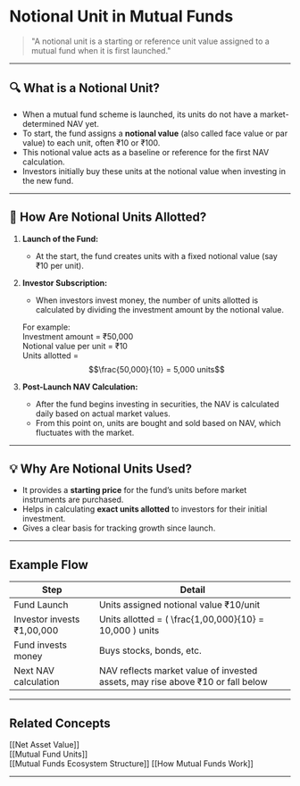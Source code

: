 # Notional Unit in Mutual Funds

> "A notional unit is a starting or reference unit value assigned to a mutual fund when it is first launched."

---

## 🔍 What is a Notional Unit?

- When a mutual fund scheme is launched, its units do not have a market-determined NAV yet.
- To start, the fund assigns a **notional value** (also called face value or par value) to each unit, often ₹10 or ₹100.
- This notional value acts as a baseline or reference for the first NAV calculation.
- Investors initially buy these units at the notional value when investing in the new fund.

---

## 📌 How Are Notional Units Allotted?

1. **Launch of the Fund:**
   - At the start, the fund creates units with a fixed notional value (say ₹10 per unit).
2. **Investor Subscription:**
   - When investors invest money, the number of units allotted is calculated by dividing the investment amount by the notional value.
   
   For example:  
   Investment amount = ₹50,000  
   Notional value per unit = ₹10  
   Units allotted = $$\frac{50,000}{10} = 5,000 units$$  

3. **Post-Launch NAV Calculation:**
   - After the fund begins investing in securities, the NAV is calculated daily based on actual market values.
   - From this point on, units are bought and sold based on NAV, which fluctuates with the market.

---

## 💡 Why Are Notional Units Used?

- It provides a **starting price** for the fund’s units before market instruments are purchased.
- Helps in calculating **exact units allotted** to investors for their initial investment.
- Gives a clear basis for tracking growth since launch.

---

## Example Flow

| Step                | Detail                                    |
|---------------------|-------------------------------------------|
| Fund Launch          | Units assigned notional value ₹10/unit    |
| Investor invests ₹1,00,000 | Units allotted = \( \frac{1,00,000}{10} = 10,000 \) units |
| Fund invests money   | Buys stocks, bonds, etc.                   |
| Next NAV calculation | NAV reflects market value of invested assets, may rise above ₹10 or fall below |

---

## Related Concepts

[[Net Asset Value]]  
[[Mutual Fund Units]]  
[[Mutual Funds Ecosystem Structure]]
[[How Mutual Funds Work]]

---



